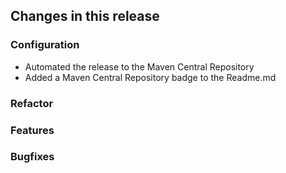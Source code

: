 ## Changes in this release

### Configuration
- Automated the release to the Maven Central Repository
- Added a Maven Central Repository badge to the Readme.md

### Refactor

### Features

### Bugfixes

